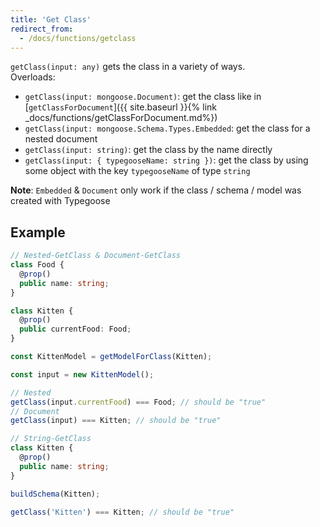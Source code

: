 ```yaml
---
title: 'Get Class'
redirect_from:
  - /docs/functions/getclass
---
```


`getClass(input: any)` gets the class in a variety of ways.  
Overloads:

- `getClass(input: mongoose.Document)`: get the class like in [`getClassForDocument`]({{ site.baseurl }}{% link _docs/functions/getClassForDocument.md%})
- `getClass(input: mongoose.Schema.Types.Embedded`: get the class for a nested document
- `getClass(input: string)`: get the class by the name directly
- `getClass(input: { typegooseName: string })`: get the class by using some object with the key `typegooseName` of type `string`

**Note**: `Embedded` & `Document` only work if the class / schema / model was created with Typegoose

## Example

```ts
// Nested-GetClass & Document-GetClass
class Food {
  @prop()
  public name: string;
}

class Kitten {
  @prop()
  public currentFood: Food;
}

const KittenModel = getModelForClass(Kitten);

const input = new KittenModel();

// Nested
getClass(input.currentFood) === Food; // should be "true"
// Document
getClass(input) === Kitten; // should be "true"
```

```ts
// String-GetClass
class Kitten {
  @prop()
  public name: string;
}

buildSchema(Kitten);

getClass('Kitten') === Kitten; // should be "true"
```
